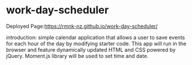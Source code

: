 # work-day-scheduler

Deployed Page:https://rmnk-nz.github.io/work-day-scheduler/

introduction:
simple calendar application that allows a user to save events for each hour of the day by modifying starter code. This app will run in the browser and feature dynamically updated HTML and CSS powered by jQuery. Moment.js library will be used to set time and date.
